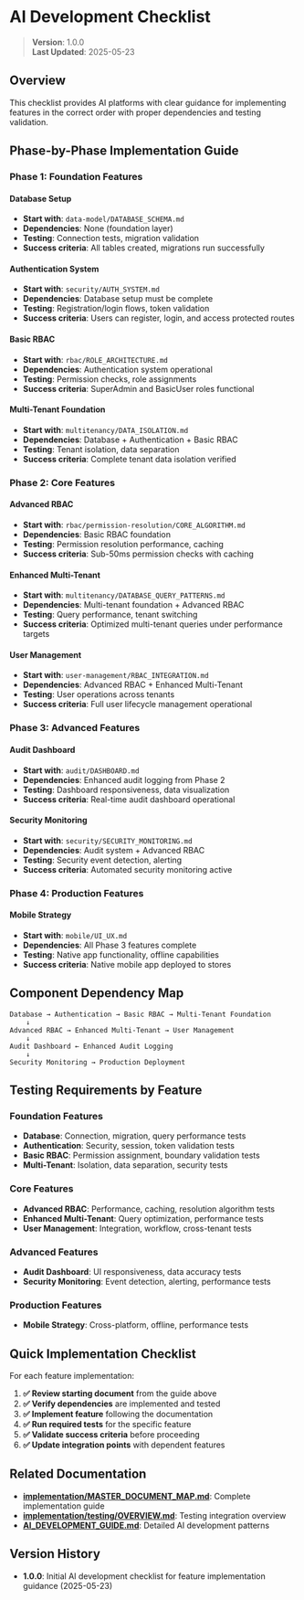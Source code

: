 
# AI Development Checklist

> **Version**: 1.0.0  
> **Last Updated**: 2025-05-23

## Overview

This checklist provides AI platforms with clear guidance for implementing features in the correct order with proper dependencies and testing validation.

## Phase-by-Phase Implementation Guide

### Phase 1: Foundation Features

#### Database Setup
- **Start with**: `data-model/DATABASE_SCHEMA.md`
- **Dependencies**: None (foundation layer)
- **Testing**: Connection tests, migration validation
- **Success criteria**: All tables created, migrations run successfully

#### Authentication System
- **Start with**: `security/AUTH_SYSTEM.md`
- **Dependencies**: Database setup must be complete
- **Testing**: Registration/login flows, token validation
- **Success criteria**: Users can register, login, and access protected routes

#### Basic RBAC
- **Start with**: `rbac/ROLE_ARCHITECTURE.md`
- **Dependencies**: Authentication system operational
- **Testing**: Permission checks, role assignments
- **Success criteria**: SuperAdmin and BasicUser roles functional

#### Multi-Tenant Foundation
- **Start with**: `multitenancy/DATA_ISOLATION.md`
- **Dependencies**: Database + Authentication + Basic RBAC
- **Testing**: Tenant isolation, data separation
- **Success criteria**: Complete tenant data isolation verified

### Phase 2: Core Features

#### Advanced RBAC
- **Start with**: `rbac/permission-resolution/CORE_ALGORITHM.md`
- **Dependencies**: Basic RBAC foundation
- **Testing**: Permission resolution performance, caching
- **Success criteria**: Sub-50ms permission checks with caching

#### Enhanced Multi-Tenant
- **Start with**: `multitenancy/DATABASE_QUERY_PATTERNS.md`
- **Dependencies**: Multi-tenant foundation + Advanced RBAC
- **Testing**: Query performance, tenant switching
- **Success criteria**: Optimized multi-tenant queries under performance targets

#### User Management
- **Start with**: `user-management/RBAC_INTEGRATION.md`
- **Dependencies**: Advanced RBAC + Enhanced Multi-Tenant
- **Testing**: User operations across tenants
- **Success criteria**: Full user lifecycle management operational

### Phase 3: Advanced Features

#### Audit Dashboard
- **Start with**: `audit/DASHBOARD.md`
- **Dependencies**: Enhanced audit logging from Phase 2
- **Testing**: Dashboard responsiveness, data visualization
- **Success criteria**: Real-time audit dashboard operational

#### Security Monitoring
- **Start with**: `security/SECURITY_MONITORING.md`
- **Dependencies**: Audit system + Advanced RBAC
- **Testing**: Security event detection, alerting
- **Success criteria**: Automated security monitoring active

### Phase 4: Production Features

#### Mobile Strategy
- **Start with**: `mobile/UI_UX.md`
- **Dependencies**: All Phase 3 features complete
- **Testing**: Native app functionality, offline capabilities
- **Success criteria**: Native mobile app deployed to stores

## Component Dependency Map

```
Database → Authentication → Basic RBAC → Multi-Tenant Foundation
    ↓
Advanced RBAC → Enhanced Multi-Tenant → User Management
    ↓
Audit Dashboard ← Enhanced Audit Logging
    ↓
Security Monitoring → Production Deployment
```

## Testing Requirements by Feature

### Foundation Features
- **Database**: Connection, migration, query performance tests
- **Authentication**: Security, session, token validation tests
- **Basic RBAC**: Permission assignment, boundary validation tests
- **Multi-Tenant**: Isolation, data separation, security tests

### Core Features
- **Advanced RBAC**: Performance, caching, resolution algorithm tests
- **Enhanced Multi-Tenant**: Query optimization, performance tests
- **User Management**: Integration, workflow, cross-tenant tests

### Advanced Features
- **Audit Dashboard**: UI responsiveness, data accuracy tests
- **Security Monitoring**: Event detection, alerting, performance tests

### Production Features
- **Mobile Strategy**: Cross-platform, offline, performance tests

## Quick Implementation Checklist

For each feature implementation:

1. **✅ Review starting document** from the guide above
2. **✅ Verify dependencies** are implemented and tested
3. **✅ Implement feature** following the documentation
4. **✅ Run required tests** for the specific feature
5. **✅ Validate success criteria** before proceeding
6. **✅ Update integration points** with dependent features

## Related Documentation

- **[implementation/MASTER_DOCUMENT_MAP.md](implementation/MASTER_DOCUMENT_MAP.md)**: Complete implementation guide
- **[implementation/testing/OVERVIEW.md](implementation/testing/OVERVIEW.md)**: Testing integration overview
- **[AI_DEVELOPMENT_GUIDE.md](AI_DEVELOPMENT_GUIDE.md)**: Detailed AI development patterns

## Version History

- **1.0.0**: Initial AI development checklist for feature implementation guidance (2025-05-23)
